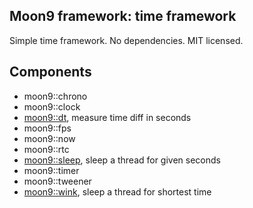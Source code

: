 ## Moon9 framework: time framework
Simple time framework. No dependencies. MIT licensed.

## Components
- moon9::chrono
- moon9::clock
- [moon9::dt](https://github.com/r-lyeh/moon9/tree/master/src/moon9/time/dt), measure time diff in seconds
- moon9::fps
- moon9::now
- moon9::rtc
- [moon9::sleep](https://github.com/r-lyeh/moon9/tree/master/src/moon9/time/sleep), sleep a thread for given seconds
- moon9::timer
- moon9::tweener
- [moon9::wink](https://github.com/r-lyeh/moon9/tree/master/src/moon9/wink/sleep), sleep a thread for shortest time
